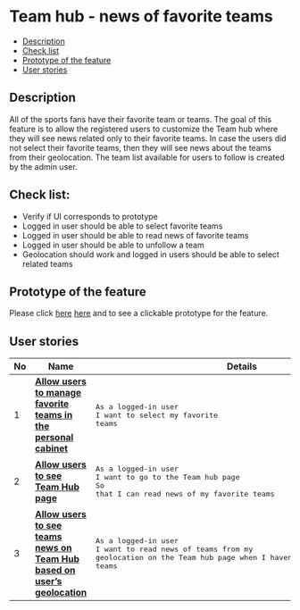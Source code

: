 # Team hub - news of favorite teams

- [Description](#description)
- [Check list](#check-list)
- [Prototype of the feature](#prototype-of-the-feature)
- [User stories](#user-stories)

## Description

All of the sports fans have their favorite team or teams. The goal of this feature is to allow the registered users to customize the Team hub where they will see news related only to their favorite teams. In case the users did not select their favorite teams, then they will see news about the teams from their geolocation.
The team list available for users to follow is created by the admin user.

## Check list:

  - Verify if UI corresponds to prototype
  - Logged in user should be able to select favorite teams
  - Logged in user should be able to read news of favorite teams
  - Logged in user should be able to unfollow a team
  - Geolocation should work and logged in users should be able to select related teams

## Prototype of the feature

  Please click [here](https://www.figma.com/proto/JVDTph8VY9Ye7kz8BTDxhJ/Sport-News?node-id=0%3A8215) [here](https://www.figma.com/proto/HB6RaAViOl1Iw5qCsEb2gj/Manage-the-teams?node-id=0%3A1&scaling=min-zoom) and to see a clickable prototype for the feature.

## User stories

No           |      Name     |   Details
------------ | ------------- | -------------
1 |[**Allow users to manage favorite teams in the personal cabinet**](/products/sport_news_portal/web_application_features/team_hub/user_stories/manage_favorite_teams)|<pre>As a logged-in user<br>I want to select my favorite teams</pre>
2 |[**Allow users to see Team Hub page**](/products/sport_news_portal/web_application_features/team_hub/user_stories/team_hub_page)|<pre>As a logged-in user<br>I want to go to the Team hub page</br>So that I can read news of my favorite teams</pre>
3 |[**Allow users to see teams news on Team Hub based on user’s geolocation**](/products/sport_news_portal/web_application_features/team_hub/user_stories/team_hub_page)|<pre>As a logged-in user<br>I want to read news of teams from my geolocation on the Team hub page when I haven’t configured favorite teams</pre>
